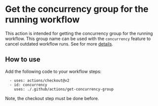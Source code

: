 # Get the concurrency group for the running workflow

This action is intended for getting the concurrency group for the running 
workflow. This group name can be used with the `concurrency` feature to cancel 
outdated workflow runs. See for more [details](https://git.io/J1XHy).

## How to use

Add the following code to your workflow steps:

```
  - uses: actions/checkout@v2
  - id: concurrency
    uses: ./.github/actions/get-concurrency-group
```

Note, the checkout step must be done before.
